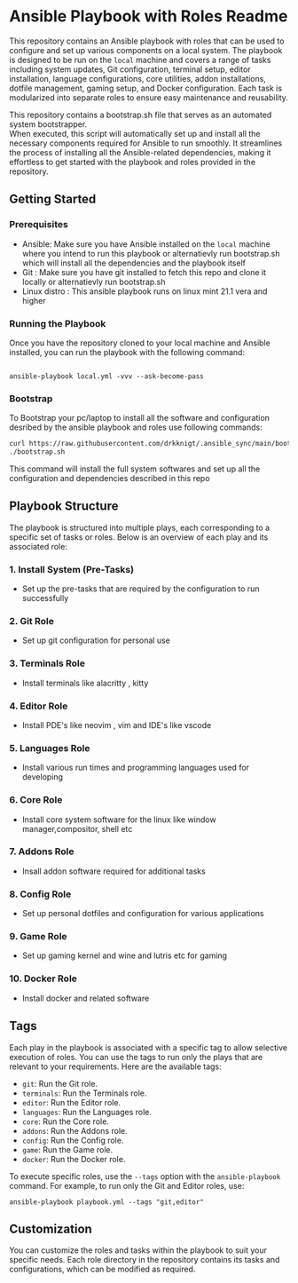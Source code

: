 # Ansible Playbook with Roles Readme

This repository contains an Ansible playbook with roles that can be used to configure and set up various components on a local system. The playbook is designed to be run on the `local` machine and covers a range of tasks including system updates, Git configuration, terminal setup, editor installation, language configurations, core utilities, addon installations, dotfile management, gaming setup, and Docker configuration. Each task is modularized into separate roles to ensure easy maintenance and reusability.  

This repository contains a bootstrap.sh file that serves as an automated system bootstrapper.  
When executed, this script will automatically set up and install all the necessary components required for Ansible to run smoothly. It streamlines the process of installing all the Ansible-related dependencies, making it effortless to get started with the playbook and roles provided in the repository.

## Getting Started

### Prerequisites

- Ansible: Make sure you have Ansible installed on the `local` machine where you intend to run this playbook or alternatievly run bootstrap.sh which will install all the dependencies and the playbook itself
- Git : Make sure you have git installed to fetch this repo and clone it locally or alternatievly run bootstrap.sh
- Linux distro : This ansible playbook runs on linux mint 21.1 vera and higher



### Running the Playbook

Once you have the repository cloned to your local machine and Ansible installed, you can run the playbook with the following command:

```ansible

ansible-playbook local.yml -vvv --ask-become-pass 
```

### Bootstrap

To Bootstrap your pc/laptop to install all the software and configuration desribed by the ansible playbook and roles use following commands:
```bash
curl https://raw.githubusercontent.com/drkknigt/.ansible_sync/main/bootstrap.sh && chmod +x bootstrap.sh
./bootstrap.sh
```
This command will install the full system softwares and set up all the configuration and dependencies described in this repo


## Playbook Structure

The playbook is structured into multiple plays, each corresponding to a specific set of tasks or roles. Below is an overview of each play and its associated role:

### 1. Install System (Pre-Tasks)

- Set up the pre-tasks that are required by the configuration to run successfully

### 2. Git Role

- Set up git configuration for personal use

### 3. Terminals Role

- Install terminals like alacritty , kitty 

### 4. Editor Role

- Install PDE's like neovim , vim and IDE's like vscode

### 5. Languages Role

- Install various run times and programming languages used for developing

### 6. Core Role

- Install core system software for the linux like window manager,compositor, shell etc

### 7. Addons Role

- Insall addon software required for additional tasks 

### 8. Config Role

- Set up personal dotfiles and configuration for various applications

### 9. Game Role

- Set up gaming kernel and wine and lutris etc for gaming

### 10. Docker Role

- Install docker and related software

## Tags

Each play in the playbook is associated with a specific tag to allow selective execution of roles. You can use the tags to run only the plays that are relevant to your requirements. Here are the available tags:

- `git`: Run the Git role.
- `terminals`: Run the Terminals role.
- `editor`: Run the Editor role.
- `languages`: Run the Languages role.
- `core`: Run the Core role.
- `addons`: Run the Addons role.
- `config`: Run the Config role.
- `game`: Run the Game role.
- `docker`: Run the Docker role.

To execute specific roles, use the `--tags` option with the `ansible-playbook` command. For example, to run only the Git and Editor roles, use:

```ansible
ansible-playbook playbook.yml --tags "git,editor"
```

## Customization

You can customize the roles and tasks within the playbook to suit your specific needs. Each role directory in the repository contains its tasks and configurations, which can be modified as required.

